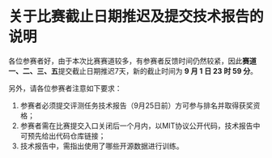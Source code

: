  

# 关于比赛截止日期推迟及提交技术报告的说明

各位参赛者好，由于本次比赛赛道较多，有参赛者反馈时间仍然较紧，因此**赛道一、二、三、五**提交截止日期推迟7天，新的截止时间为 **9 月 1 日 23 时 59 分**。

另外，请各位参赛者注意如下要求：

1. 参赛者必须提交评测任务技术报告（9月25日前）方可参与排名并取得获奖资格；
2. 参赛者需在比赛提交入口关闭后一个月内，以MIT协议公开代码，技术报告中可预先给出代码仓库链接；
3. 技术报告中，需指出使用了哪些开源数据进行训练。
